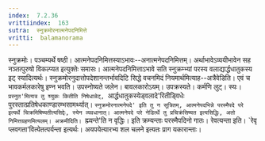 ```yaml
---
index:  7.2.36
vrittiindex:  163
sutra:  स्नुक्रमोरनात्मनेपदनिमित्ते
vritti:  balamanorama 
---
```


स्नुक्रमोः। पञ्चम्यर्थे षष्ठी। आत्मनेपदनिमित्तस्याऽभावः--अनात्मनेपदनिमित्तम्। अर्थाभावेऽव्ययीभावेन सह नञ्तत्पुरुषो विकल्प्यत इत्युक्तेः समासः। आत्मनेपदनिमित्ताऽभावे सति स्नुक्रम्भ्यां परस्य वलाद्यार्द्धधातुकस्य इट् स्यादित्यर्थः। स्नुक्रमोरनुदात्तोपदेशानन्तर्भावदिटि सिद्धे वचनमिदं नियमार्थमित्याह--अत्रैवेडिति। एवं च भावकर्मलकारेषु इण्न भवति। उपस्नोष्यते जलेन। बावलकारोऽयम्। उपक्रस्यते। कर्मणि लुट्। स्यः। `प्रस्नुत'मित्यत्र तु श्र्युकः कितीति निषेधान्नेट्, `आर्द्धधातुकस्येड्वलादे'रितीड्विधेः पुरस्तात्प्रतिषेधकाण्डारम्भसामर्थ्यात्। `स्नुक्रमोरनात्मनेपदे' इति तु न सूत्रितम्, आत्मनेपदभिन्ने परस्मैपदे परे इत्यर्थे चिक्रमिषिष्यतीत्यसिद्देः, स्येन व्यवधानात्। आत्मनेपदे परे नेडिर्त्थे तु प्रचिक्रंसिष्यत इत्यसिद्धिः, अतो निमित्तग्रहणमित्यलम्। अक्रमीदिति। `ह्म्यन्ते'ति न वृद्धिः। इति क्रम्यन्ताः परस्मैपदिनो गातः। रेवत्यन्ता इति। `रेवृ प्लवगता'वित्येतत्पर्यन्ता इत्यर्थः। अयपयेत्यारभ्य शल चलने इत्यतः प्राग यकारान्ताः। 

